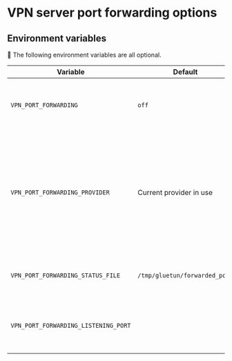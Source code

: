 # VPN server port forwarding options

## Environment variables

💁 The following environment variables are all optional.

| Variable | Default | Choices | Description |
| --- | --- | --- | --- |
| `VPN_PORT_FORWARDING` | `off` | `off` or `on` | Enable custom port forwarding code for supported providers |
| `VPN_PORT_FORWARDING_PROVIDER` | Current provider in use | `private internet access` or `protonvpn` | Choose the custom port forwarding code to use. This is useful when using the custom provider with Wireguard. For PIA, make sure you set `SERVER_NAMES=<server-name>`. |
| `VPN_PORT_FORWARDING_STATUS_FILE` | `/tmp/gluetun/forwarded_port` | Valid filepath | File path to use for writing the forwarded port obtained. |
| `VPN_PORT_FORWARDING_LISTENING_PORT` | | Valid port number | Port redirection for the VPN server side port forwarded. |
